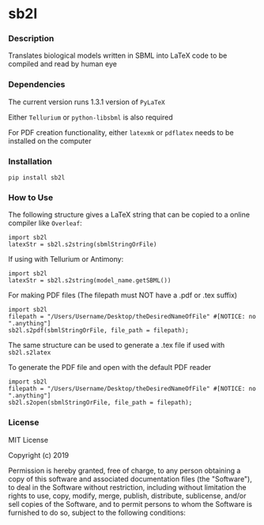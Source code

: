 # sb2l

### Description ###

Translates biological models written in SBML into LaTeX code to be compiled and read by human eye

### Dependencies ###

The current version runs 1.3.1 version of `PyLaTeX`

Either `Tellurium` or `python-libsbml` is also required 

For PDF creation functionality, either `latexmk` or `pdflatex` needs to be installed on the computer

### Installation ###

`pip install sb2l`

### How to Use ###
The following structure gives a LaTeX string that can be copied to a online compiler like `Overleaf`:
```
import sb2l
latexStr = sb2l.s2string(sbmlStringOrFile)
```
If using with Tellurium or Antimony: 
```
import sb2l
latexStr = sb2l.s2string(model_name.getSBML())
```
For making PDF files (The filepath must NOT have a .pdf or .tex suffix)
```
import sb2l
filepath = "/Users/Username/Desktop/theDesiredNameOfFile" #[NOTICE: no ".anything"]
sb2l.s2pdf(sbmlStringOrFile, file_path = filepath);
```
The same structure can be used to generate a .tex file if used with `sb2l.s2latex`

To generate the PDF file and open with the default PDF reader

```
import sb2l
filepath = "/Users/Username/Desktop/theDesiredNameOfFile" #[NOTICE: no ".anything"]
sb2l.s2open(sbmlStringOrFile, file_path = filepath);
```
### License ###

MIT License

Copyright (c) 2019

Permission is hereby granted, free of charge, to any person obtaining a copy
of this software and associated documentation files (the "Software"), to deal
in the Software without restriction, including without limitation the rights
to use, copy, modify, merge, publish, distribute, sublicense, and/or sell
copies of the Software, and to permit persons to whom the Software is
furnished to do so, subject to the following conditions:

